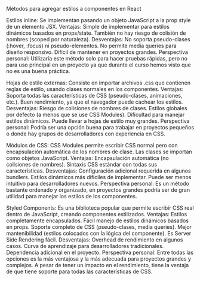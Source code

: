 Métodos para agregar estilos a componentes en React

Estilos inline: 
Se implementan pasando un objeto JavaScript a la prop style de un elemento JSX.
Ventajas: Simple de implementar para estilos dinámicos basados en props/state. También no hay riesgo de colisión de nombres (scoped por naturaleza).
Desventajas: No soporta pseudo-clases (:hover, :focus) ni pseudo-elementos. No permite media queries para diseño responsivo. Difícil de mantener en proyectos grandes.
Perspectiva personal: Utilizaría este método solo para hacer pruebas rápidas, pero no para uso principal en un proyecto ya que durante el curso hemos visto que no es una buena práctica.

Hojas de estilo externas:
Consiste en importar archivos .css que contienen reglas de estilo, usando clases normales en los componentes.
Ventajas: Soporta todas las características de CSS (pseudo-clases, animaciones, etc.). Buen rendimiento, ya que el navegador puede cachear los estilos.
Desventajas: Riesgo de colisiones de nombres de clases. Estilos globales por defecto (a menos que se use CSS Modules). Dificultad para manejar estilos dinámicos. Puede llevar a hojas de estilo muy grandes.
Perspectiva personal: Podría ser una opción buena para trabajar en proyectos pequeños o donde hay grupos de desarrolladores con experiencia en CSS.

Módulos de CSS:
CSS Modules permite escribir CSS normal pero con encapsulación automática de los nombres de clase. Las clases se importan como objetos JavaScript.
Ventajas: Encapsulación automática (no colisiones de nombres). Sintaxis CSS estándar con todas sus características.
Desventajas: Configuración adicional requerida en algunos bundlers. Estilos dinámicos más difíciles de implementar. Puede ser menos intuitivo para desarrolladores nuevos.
Perspectiva personal: Es un método bastante ordenado y organizado, en proyectos grandes podría ser de gran utilidad para manejar los estilos de los componentes. 

Styled Components:
Es una biblioteca popular que permite escribir CSS real dentro de JavaScript, creando componentes estilizados.
Ventajas: Estilos completamente encapsulados. Fácil manejo de estilos dinámicos basados en props. Soporte completo de CSS (pseudo-clases, media queries). Mejor mantenibilidad (estilos colocados con la lógica del componente). Es Server Side Rendering fácil.
Desventajas: Overhead de rendimiento en algunos casos. Curva de aprendizaje para desarrolladores tradicionales. Dependencia adicional en el proyecto.
Perspectiva personal: Entre todas las opciones es la más ventajosa y la más adecuada para proyectos grandes y complejos. A pesar de tener un impacto en el rendimiento, tiene la ventaja de que tiene soporte para todas las características de CSS.
